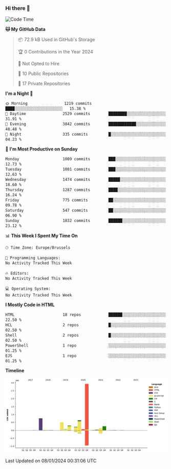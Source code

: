 ### Hi there 👋

<!--START_SECTION:waka-->
![Code Time](http://img.shields.io/badge/Code%20Time-1%2C222%20hrs%2056%20mins-blue)

**🐱 My GitHub Data** 

> 📦 72.9 kB Used in GitHub's Storage 
 > 
> 🏆 0 Contributions in the Year 2024
 > 
> 🚫 Not Opted to Hire
 > 
> 📜 10 Public Repositories 
 > 
> 🔑 17 Private Repositories 
 > 
**I'm a Night 🦉** 

```text
🌞 Morning                1219 commits        ████░░░░░░░░░░░░░░░░░░░░░   15.38 % 
🌆 Daytime                2529 commits        ████████░░░░░░░░░░░░░░░░░   31.91 % 
🌃 Evening                3842 commits        ████████████░░░░░░░░░░░░░   48.48 % 
🌙 Night                  335 commits         █░░░░░░░░░░░░░░░░░░░░░░░░   04.23 % 
```
📅 **I'm Most Productive on Sunday** 

```text
Monday                   1009 commits        ███░░░░░░░░░░░░░░░░░░░░░░   12.73 % 
Tuesday                  1001 commits        ███░░░░░░░░░░░░░░░░░░░░░░   12.63 % 
Wednesday                1474 commits        █████░░░░░░░░░░░░░░░░░░░░   18.60 % 
Thursday                 1287 commits        ████░░░░░░░░░░░░░░░░░░░░░   16.24 % 
Friday                   775 commits         ██░░░░░░░░░░░░░░░░░░░░░░░   09.78 % 
Saturday                 547 commits         ██░░░░░░░░░░░░░░░░░░░░░░░   06.90 % 
Sunday                   1832 commits        ██████░░░░░░░░░░░░░░░░░░░   23.12 % 
```


📊 **This Week I Spent My Time On** 

```text
🕑︎ Time Zone: Europe/Brussels

💬 Programming Languages: 
No Activity Tracked This Week

🔥 Editors: 
No Activity Tracked This Week

💻 Operating System: 
No Activity Tracked This Week
```

**I Mostly Code in HTML** 

```text
HTML                     18 repos            ██████░░░░░░░░░░░░░░░░░░░   22.50 % 
HCL                      2 repos             █░░░░░░░░░░░░░░░░░░░░░░░░   02.50 % 
Shell                    2 repos             █░░░░░░░░░░░░░░░░░░░░░░░░   02.50 % 
PowerShell               1 repo              ░░░░░░░░░░░░░░░░░░░░░░░░░   01.25 % 
EJS                      1 repo              ░░░░░░░░░░░░░░░░░░░░░░░░░   01.25 % 
```



**Timeline**

![Lines of Code chart](https://raw.githubusercontent.com/guillaumedeplancke/guillaumedeplancke/main/assets/bar_graph.png)


 Last Updated on 08/01/2024 00:31:06 UTC
<!--END_SECTION:waka-->
